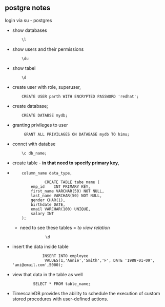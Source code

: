 ## postgre notes
login via su - postgres
- show databases

          \l
- show users and their permissions

          \du
          
          
- show tabel

          \d
          
- create user with role, superuser, 
          
          CREATE USER parth WITH ENCRYPTED PASSWORD 'redhat';


- create database;

          CREATE DATABSE mydb;
          
- granting privileges to user

           GRANT ALL PRIVILAGES ON DATABASE mydb TO himu;

-  connct with databse

           \c db_name;
           
           
-  create table - **in that need to specify primary key**, 
-         column_name data_type,

                    CREATE TABLE tabe_name (
              emp_id 	INT PRIMARY KEY,
              first_name VARCHAR(50) NOT NULL,
              last_name VARCHAR(50) NOT NULL,
              gender CHAR(1),
              birthdate DATE,
              email VARCHAR(100) UNIQUE,
              salary INT
          );
          
          
  - need to see these tables = *to view relation*
                  
                   \d
     
- insert the data inside table
                   
                   INSERT INTO employee
                    VALUES(1,'Annie','Smith','F', DATE '1988-01-09', 'ani@email.com',5000);
                    
- view that data in the table as well

               SELECT * FROM table_name;
               
               
- TimescaleDB provides the ability to schedule the execution of custom stored procedures with user-defined actions. 
               
                     
                    
                    
